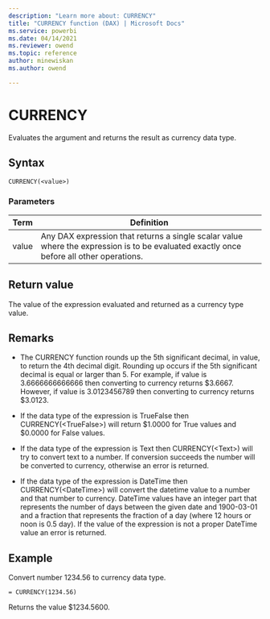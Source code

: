```yaml
---
description: "Learn more about: CURRENCY"
title: "CURRENCY function (DAX) | Microsoft Docs"
ms.service: powerbi 
ms.date: 04/14/2021
ms.reviewer: owend
ms.topic: reference
author: minewiskan
ms.author: owend

---
```

# CURRENCY

Evaluates the argument and returns the result as currency data type.  
  
## Syntax  
  
```dax
CURRENCY(<value>)  
```
  
### Parameters  

|Term|Definition|  
|--------|--------------|  
|value|Any DAX expression that returns a single scalar value where the expression is to be evaluated exactly once before all other operations. |  

## Return value

The value of the expression evaluated and returned as a currency type value.  
  
## Remarks  
  
- The CURRENCY function rounds up the 5th significant decimal, in value, to return the 4th decimal digit. Rounding up occurs if the 5th significant decimal is equal or larger than 5. For example, if value is 3.6666666666666 then converting to currency returns \$3.6667. However, if value is 3.0123456789 then converting to currency returns \$3.0123.  
  
- If the data type of the expression is TrueFalse then CURRENCY(\<TrueFalse>) will return \$1.0000 for True values and \$0.0000 for False values.  
  
- If the data type of the expression is Text then CURRENCY(\<Text>) will try to convert text to a number. If conversion succeeds the number will be converted to currency, otherwise an error is returned.  
  
- If the data type of the expression is DateTime then CURRENCY(\<DateTime>) will convert the datetime value to a number and that number to currency. DateTime values have an integer part that represents the number of days between the given date and 1900-03-01 and a fraction that represents the fraction of a day (where 12 hours or noon is 0.5 day). If the value of the expression is not a proper DateTime value an error is returned.  
  
## Example

Convert number 1234.56 to currency data type.  
  
```dax
= CURRENCY(1234.56)  
```

Returns the value \$1234.5600.
